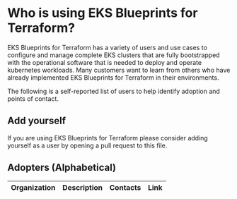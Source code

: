 # Who is using EKS Blueprints for Terraform?

EKS Blueprints for Terraform has a variety of users and use cases to configure and manage complete EKS clusters that are fully bootstrapped with the operational software that is needed to deploy and operate kubernetes workloads.
Many customers want to learn from others who have already implemented EKS Blueprints for Terraform in their environments.

The following is a self-reported list of users to help identify adoption and points of contact.

## Add yourself

If you are using EKS Blueprints for Terraform please consider adding yourself as a user by opening a pull request to this file.

## Adopters (Alphabetical)


| Organization | Description | Contacts | Link |
| --- | --- | --- | --- |
